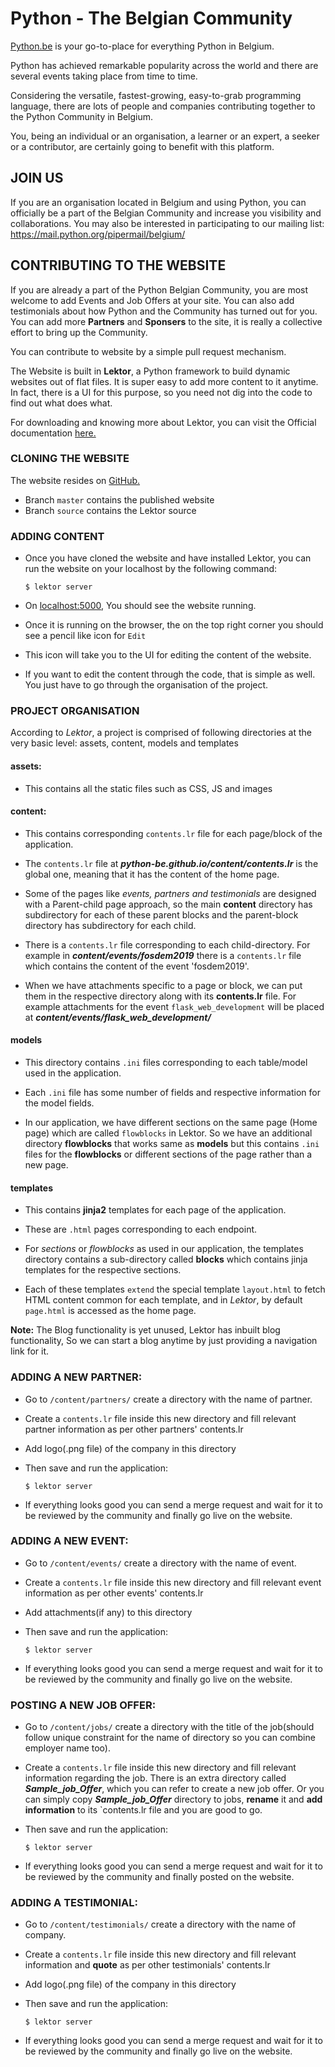 # Python - The Belgian Community

[Python.be](www.python.be) is your go-to-place for everything Python in Belgium.

Python has achieved remarkable popularity across the world and there are several events taking place from time to time.

Considering the versatile, fastest-growing, easy-to-grab programming language, there are lots of people and companies contributing together to the Python Community in Belgium.

You, being an individual or an organisation, a learner or an expert, a seeker or a contributor, are certainly going to benefit with this platform.

## JOIN US

If you are an organisation located in Belgium and using Python, you can officially be a part of the Belgian Community and increase you visibility and collaborations.
You may also be interested in participating to our mailing list: https://mail.python.org/pipermail/belgium/

## CONTRIBUTING TO THE WEBSITE

If you are already a part of the Python Belgian Community, 
you are most welcome to add Events and Job Offers at your site.
You can also add testimonials about how Python and the Community has turned out for you.
You can add more **Partners** and **Sponsers** to the site, it is really a collective effort to bring up the Community.

You can contribute to website by a simple pull request mechanism.

The Website is built in **Lektor**, a Python framework to build dynamic websites out of flat files. 
It is super easy to add more content to it anytime. In fact, there is a UI for this purpose, so you need not dig into the code to find out what does what.

For downloading and knowing more about Lektor, you can visit the Official documentation [here.](https://www.getlektor.com)

### CLONING THE WEBSITE

The website resides on [GitHub.](https://github.com/python-be/python-be.github.io)
- Branch `master` contains the published website
- Branch `source` contains the Lektor source 

### ADDING CONTENT 

  - Once you have cloned the website and have installed Lektor, you can run the website on your localhost by the following command:

        $ lektor server
      
  - On [localhost:5000](https://localhost:5000), You should see the website running.
  - Once it is running on the browser, the on the top right corner you should see a pencil like icon for `Edit` 
  - This icon will take you to the UI for editing the content of the website.
  - If you want to edit the content through the code, that is simple as well. 
    You just have to go through the organisation of the project.
  
### PROJECT ORGANISATION

According to *Lektor*, a project is comprised of following directories at the very basic level:
assets, content, models and templates
  
####   assets:
     
  - This contains all the static files such as CSS, JS and images
    
####   content: 
    
  - This contains corresponding `contents.lr` file for each page/block of the application.
    
  - The `contents.lr` file at **_python-be.github.io/content/contents.lr_** is the global one, meaning that it has the content of the home page.
    
  - Some of the pages like *events, partners and testimonials* are designed with a Parent-child page approach, 
    so the main **content** directory has subdirectory for each of these parent blocks 
    and the parent-block directory has subdirectory for each child. 
    
  - There is a `contents.lr` file corresponding to each child-directory. 
    For example in **_content/events/fosdem2019_** there is a `contents.lr` file which contains the content of the event 'fosdem2019'. 
       
  - When we have attachments specific to a page or block, we can put them in the respective directory along with its **contents.lr** file. 
    For example attachments for the event `flask_web_development` will be placed at **_content/events/flask_web_development/_**
    
####   models
    
  - This directory contains `.ini` files corresponding to each table/model used in the application.
     
  - Each `.ini` file has some number of fields and respective information for the model fields. 
     
  - In our application, we have different sections on the same page (Home page) which are called `flowblocks` in Lektor.
    So we have an additional directory **flowblocks** that works same as **models** but this contains 
    `.ini` files for the **flowblocks** or different sections of the page rather than a new page.
    
####   templates
    
  - This contains **jinja2** templates for each page of the application.
     
  - These are `.html` pages corresponding to each endpoint.
     
  - For *sections* or *flowblocks* as used in our application, the templates directory contains a sub-directory called **blocks**
       which contains jinja templates for the respective sections.
       
  - Each of these templates `extend` the special template `layout.html` 
       to fetch HTML content common for each template, 
       and in *Lektor*, by default `page.html` is accessed as the home page.
     

**Note:** The Blog functionality is yet unused, Lektor has inbuilt blog functionality, So we can start a blog anytime by just providing a navigation link for it.

### ADDING A NEW PARTNER:

  - Go to `/content/partners/` create a directory with the name of partner.
  - Create a `contents.lr` file inside this new directory and fill relevant partner information as per other partners' contents.lr
  - Add logo(.png file) of the company in this directory
  - Then save and run the application:

        $ lektor server
  
  - If everything looks good you can send a merge request and wait for it to be reviewed by the community and finally go live on the website.

### ADDING A NEW EVENT:

  - Go to `/content/events/` create a directory with the name of event.
  - Create a `contents.lr` file inside this new directory and fill relevant event information as per other events' contents.lr
  - Add attachments(if any) to this directory
  - Then save and run the application:

        $ lektor server
  
  - If everything looks good you can send a merge request and wait for it to be reviewed by the community and finally go live on the website.
  
### POSTING A NEW JOB OFFER:

  - Go to `/content/jobs/` create a directory with the title of the job(should follow unique constraint for the name of directory so you can combine employer name too).
  - Create a `contents.lr` file inside this new directory and fill relevant information regarding the job.
    There is an extra directory called **_Sample_job_Offer_**, which you can refer to create a new job offer.
    Or you can simply copy **_Sample_job_Offer_** directory to jobs, **rename** it and **add information** to its `contents.lr file and you are good to go.
  - Then save and run the application:

        $ lektor server
  
  - If everything looks good you can send a merge request and wait for it to be reviewed by the community and finally posted on the website.
  
### ADDING A TESTIMONIAL:

  - Go to `/content/testimonials/` create a directory with the name of company.
  - Create a `contents.lr` file inside this new directory and fill relevant information and **quote** as per other testimonials' contents.lr
  - Add logo(.png file) of the company in this directory
  - Then save and run the application:

        $ lektor server
  
  - If everything looks good you can send a merge request and wait for it to be reviewed by the community and finally go live on the website.
